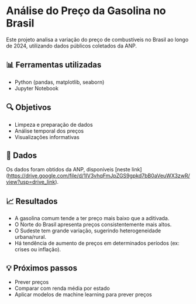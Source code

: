 # Análise do Preço da Gasolina no Brasil

Este projeto analisa a variação do preço de combustíveis no Brasil ao longo de 2024, utilizando dados públicos coletados da ANP.

## 📊 Ferramentas utilizadas
- Python (pandas, matplotlib, seaborn)
- Jupyter Notebook

## 🔍 Objetivos
- Limpeza e preparação de dados
- Análise temporal dos preços
- Visualizações informativas

## 📁 Dados
Os dados foram obtidos da ANP, disponíveis [neste link] (https://drive.google.com/file/d/1IV3vhqFmJpZGS9gpkd7bB0aVeuWX3zwR/view?usp=drive_link).

## 📈 Resultados
- A gasolina comum tende a ter preço mais baixo que a aditivada.
- O Norte do Brasil apresenta preços consistentemente mais altos.
- O Sudeste tem grande variação, sugerindo heterogeneidade urbana/rural.
- Há tendência de aumento de preços em determinados períodos (ex: crises ou inflação).

## 💡 Próximos passos
- Prever preços
- Comparar com renda média por estado
- Aplicar modelos de machine learning para prever preços

